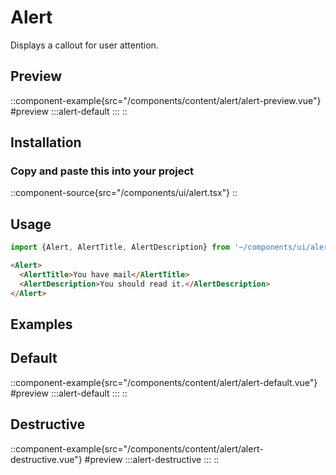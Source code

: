 # Alert

Displays a callout for user attention.

## Preview
::component-example{src="/components/content/alert/alert-preview.vue"}
#preview
  :::alert-default
  :::
::

## Installation

### Copy and paste this into your project
::component-source{src="/components/ui/alert.tsx"}
::

## Usage
```ts
import {Alert, AlertTitle, AlertDescription} from '~/components/ui/alert.vue';
```

```html
<Alert>
  <AlertTitle>You have mail</AlertTitle>
  <AlertDescription>You should read it.</AlertDescription>
</Alert>
```

## Examples

## Default
::component-example{src="/components/content/alert/alert-default.vue"}
#preview
  :::alert-default
  :::
::


## Destructive
::component-example{src="/components/content/alert/alert-destructive.vue"}
#preview
  :::alert-destructive
  :::
::

